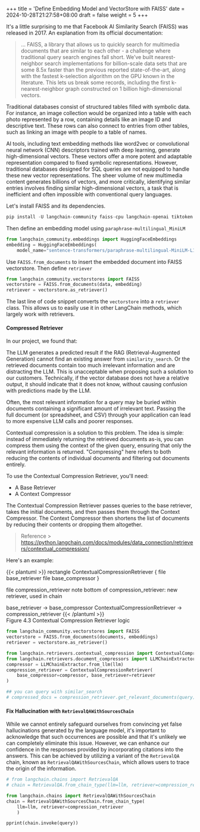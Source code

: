 +++
title = 'Define Embedding Model and VectorStore with FAISS'
date = 2024-10-28T21:27:58+08:00
draft = false
weight = 5
+++

It's a little surprising to me that Facebook AI Similarity Search (FAISS) was released in 2017. An explanation from its official documentation:

> ... FAISS, a library that allows us to quickly search for multimedia documents that are similar to each other - a challenge where traditional query search engines fall short. We’ve built nearest-neighbor search implementations for billion-scale data sets that are some 8.5x faster than the previous reported state-of-the-art, along with the fastest k-selection algorithm on the GPU known in the literature. This lets us break some records, including the first k-nearest-neighbor graph constructed on 1 billion high-dimensional vectors.

Traditional databases consist of structured tables filled with symbolic data. For instance, an image collection would be organized into a table with each photo represented by a row, containing details like an image ID and descriptive text. These rows can also connect to entries from other tables, such as linking an image with people to a table of names.

AI tools, including text embedding methods like word2vec or convolutional neural network (CNN) descriptors trained with deep learning, generate high-dimensional vectors. These vectors offer a more potent and adaptable representation compared to fixed symbolic representations. However, traditional databases designed for SQL queries are not equipped to handle these new vector representations. The sheer volume of new multimedia content generates billions of vectors, and more critically, identifying similar entries involves finding similar high-dimensional vectors, a task that is inefficient and often impossible with conventional query languages.

Let's install FAISS and its dependencies.

```py
pip install -U langchain-community faiss-cpu langchain-openai tiktoken
```

 Then define an embedding model using `paraphrase-multilingual_MiniLM`

```py
from langchain_community.embeddings import HuggingFaceEmbeddings
embedding = HuggingFaceEmbeddings(
    model_name="sentence-transformers/paraphrase-multilingual-MiniLM-L12-v2")
```

Use `FAISS.from_documents` to insert the embedded document into FAISS vectorstore. Then define `retriever`

```python
from langchain_community.vectorstores import FAISS
vectorstore = FAISS.from_documents(data, embedding)
retriever = vectorstore.as_retriever()
```

The last line of code snippet converts the `vectorstore` into a `retriever` class. This allows us to easily use it in other LangChain methods, which largely work with retrievers.



#### Compressed Retriever

<!-- > Reference > https://livingdatalab.com/posts/2023-07-23-retrieval-using-langchain.html -->


<!-- One challenge with retrieval is that usually you don’t know the specific queries your document storage system will face when you ingest data into the system. This means that the information most relevant to a query may be buried in a document with a lot of irrelevant text. Passing that full document through your application can lead to more expensive LLM calls and poorer responses.

Contextual compression is meant to fix this. The idea is simple: instead of immediately returning retrieved documents as-is, you can compress them using the context of the given query, so that only the relevant information is returned. “Compressing” here refers to both compressing the contents of an individual document and filtering out documents wholesale.

To use the Contextual Compression Retriever, you’ll need:
- a base retriever
- a Document Compressor

The Contextual Compression Retriever passes queries to the base retriever, takes the initial documents and passes them through the Document Compressor. The Document Compressor takes a list of documents and shortens it by reducing the contents of documents or dropping documents altogether. -->

<!-- While we have made progress, we are not yet fully protected from the risk of convincing yet false hallucinations generated by language models. Such hallucinations can still occur, and it is unlikely that we will be able to eliminate this problem entirely. However, there are steps we can take to further improve our trust in the answers provided by these models. -->

In our project, we found that:

The LLM generates a predicted result if the RAG (Retrieval-Augmented Generation) cannot find an existing answer from `similarity_search`. Or the retrieved documents contain too much irrelevant information and are distracting the LLM. This is unacceptable when proposing such a solution to our customers. Technically, if the vector database does not have a relative output, it should indicate that it does not know, without causing confusion with predictions made by the LLM.

Often, the most relevant information for a query may be buried within documents containing a significant amount of irrelevant text. Passing the full document (or spreadsheet, and CSV) through your application can lead to more expensive LLM calls and poorer responses.

Contextual compression is a solution to this problem. The idea is simple: instead of immediately returning the retrieved documents as-is, you can compress them using the context of the given query, ensuring that only the relevant information is returned. "Compressing" here refers to both reducing the contents of individual documents and filtering out documents entirely.

To use the Contextual Compression Retriever, you'll need:
- A Base Retriever
- A Context Compressor

The Contextual Compression Retriever passes queries to the base retriever, takes the initial documents, and then passes them through the Context Compressor. The Context Compressor then shortens the list of documents by reducing their contents or dropping them altogether.

> Reference > https://python.langchain.com/docs/modules/data_connection/retrievers/contextual_compression/


Here's an example:

{{< plantuml >}}
rectangle ContextualCompressionRetriever {
    file base_retriever
    file base_compressor
}

file compression_retriever
note bottom of compression_retriever: new retriever, used in chain

base_retriever -> base_compressor
ContextualCompressionRetriever -> compression_retriever
{{< /plantuml >}}
<br>
Figure 4.3 Contextual Compression Retriever logic

```python
from langchain_community.vectorstores import FAISS
vectorstore = FAISS.from_documents(documents, embeddings)
retriever = vectorstore.as_retriever()

from langchain.retrievers.contextual_compression import ContextualCompressionRetriever
from langchain.retrievers.document_compressors import LLMChainExtractor
compressor = LLMChainExtractor.from_llm(llm)
compression_retriever = ContextualCompressionRetriever(
    base_compressor=compressor, base_retriever=retriever
)

## you can query with similar_search
# compressed_docs = compression_retriever.get_relevant_documents(query)
```


<!-- ### Conversation Memory

A unique feature of this project is the introduction of a conversation memory mechanism that allows the bot to remember the customer's previous questions within a single session. This feature, however, increases token usage, which can lead to a decrease in performance as more tokens are loaded. To mitigate this, we've decided to limit the conversation to three rounds. The challenge lies in crafting a prompt that effectively captures the essence of previous conversations to be passed on to the next interaction. -->

#### Fix Hallucination with `RetrievalQAWithSourcesChain`

While we cannot entirely safeguard ourselves from convincing yet false hallucinations generated by the language model, it's important to acknowledge that such occurrences are possible and that it's unlikely we can completely eliminate this issue. However, we can enhance our confidence in the responses provided by incorporating citations into the answers. This can be achieved by utilizing a variant of the `RetrievalQA` chain, known as `RetrievalQAWithSourcesChain`, which allows users to trace the origin of the information.

```py
# from langchain.chains import RetrievalQA
# chain = RetrievalQA.from_chain_type(llm=llm, retriever=compression_retriever)

from langchain.chains import RetrievalQAWithSourcesChain
chain = RetrievalQAWithSourcesChain.from_chain_type(
    llm=llm, retriever=compression_retriever
    )

pprint(chain.invoke(query))
```

